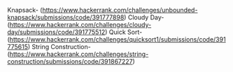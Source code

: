 Knapsack- (https://www.hackerrank.com/challenges/unbounded-knapsack/submissions/code/391777898)
Cloudy Day- (https://www.hackerrank.com/challenges/cloudy-day/submissions/code/391775512)
Quick Sort- (https://www.hackerrank.com/challenges/quicksort1/submissions/code/391775615)
String Construction- (https://www.hackerrank.com/challenges/string-construction/submissions/code/391867227)
